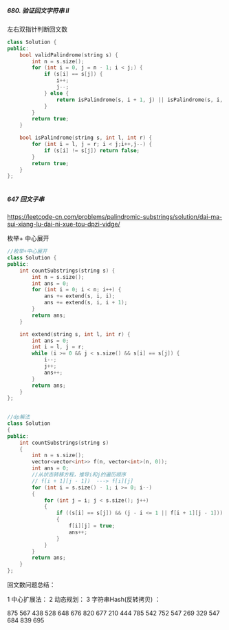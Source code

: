 
#####  680. 验证回文字符串 Ⅱ
 
 左右双指针判断回文数
    
```C++
class Solution {
public:
    bool validPalindrome(string s) {
        int n = s.size();
        for (int i = 0, j = n - 1; i < j;) {
            if (s[i] == s[j]) {
                i++;
                j--;
            } else {
                return isPalindrome(s, i + 1, j) || isPalindrome(s, i, j - 1);
            }
        }
        return true;
    }

    bool isPalindrome(string s, int l, int r) {
        for (int i = l, j = r; i < j;i++,j--) {
            if (s[i] != s[j]) return false;
        }
        return true;
    }
};    
    
```    
#####  647 回文子串

https://leetcode-cn.com/problems/palindromic-substrings/solution/dai-ma-sui-xiang-lu-dai-ni-xue-tou-dpzi-vidge/
 
枚举+ 中心展开 
    
```C++
//枚举+中心展开
class Solution {
public:
    int countSubstrings(string s) {
        int n = s.size();
        int ans = 0;
        for (int i = 0; i < n; i++) {
            ans += extend(s, i, i);
            ans += extend(s, i, i + 1);
        }
        return ans;
    }

    int extend(string s, int l, int r) {
        int ans = 0;
        int i = l, j = r;
        while (i >= 0 && j < s.size() && s[i] == s[j]) {
            i--;
            j++;
            ans++;
        }
        return ans;
    }
};
    
```

```C++
//dp解法
class Solution
{
public:
    int countSubstrings(string s)
    {
        int n = s.size();
        vector<vector<int>> f(n, vector<int>(n, 0));
        int ans = 0;
        //从状态转移方程，推导i和j的遍历顺序
        // f[i + 1][j - 1])  ---> f[i][j]
        for (int i = s.size() - 1; i >= 0; i--)
        {
            for (int j = i; j < s.size(); j++)
            {
                if ((s[i] == s[j]) && (j - i <= 1 || f[i + 1][j - 1]))
                {
                    f[i][j] = true;
                    ans++;
                }
            }
        }
        return ans;
    }
};

```

回文数问题总结：
                                     
1 中心扩展法：
2 动态规划：
3 字符串Hash(反转拷贝) ：                                                          
 

875   567   438  528  648  676 820 677 210 444  785  542 752 547 269 329  547 684 839  695 

